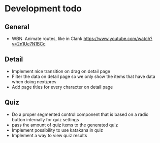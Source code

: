 # Development todo

## General

* WBN: Animate routes, like in Clank https://www.youtube.com/watch?v=2n1Ue7N1BCc

## Detail

* Implement nice transition on drag on detail page
* Filter the data on detail page so we only show the items that have data when doing next/prev
* Add page titles for every character on detail page

## Quiz

* Do a proper segmented control component that is based on a radio button internally for quiz settings
* pass the amount of quiz items to the generated quiz
* Implement possibility to use katakana in quiz
* Implement a way to view quiz results